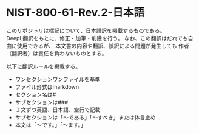 # NIST-800-61-Rev.2-日本語
このリポジトリは標記について、日本語訳を掲載するものである。  
DeepL翻訳をもとに、修正・加筆・削除を行う。
なお、この翻訳はだれでも自由に使用できるが、
本文書の内容や翻訳、誤訳による問題が発生しても
作者（翻訳者）は責任を負わないものとする。

以下に翻訳ルールを掲載する。
* ワンセクションワンファイルを基準  
* ファイル形式はmarkdown  
* セクション名は#  
* サブセクションは###  
* １文ずつ英語、日本語、空行で記載
* サブセクションは「～である」「～すべき」または体言止め
* 本文は「～です。」「～ます。」
